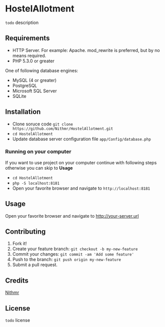 # HostelAllotment

`todo` description

## Requirements

* HTTP Server. For example: Apache. mod_rewrite is preferred, but by no means required.
* PHP 5.3.0 or greater

One of following database engines:

* MySQL (4 or greater)
* PostgreSQL
* Microsoft SQL Server
* SQLite


## Installation

* Clone soruce code `git clone https://github.com/Nithmr/HostelAllotment.git`
* `cd HostelAllotment`
* Update database server configuration file ```app/Config/database.php```

### Running on your computer

If you want to use project on your computer continue with following steps otherwise you can skip to __Usage__

* `cd HostelAllotment`
* `php -S localhost:8181`
* Open your favorite browser and navigate to `http://localhost:8181`

## Usage

Open your favorite browser and navigate to http://your-server.url


## Contributing

1. Fork it!
2. Create your feature branch: `git checkout -b my-new-feature`
3. Commit your changes: `git commit -am 'Add some feature'`
4. Push to the branch: `git push origin my-new-feature`
5. Submit a pull request.

## Credits

[Nithmr](https://github.com/Nithmr)

## License

```todo``` license

